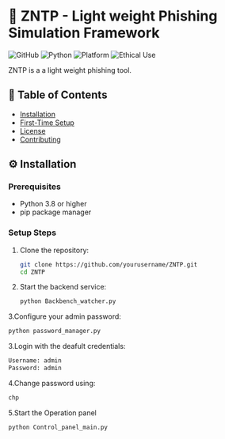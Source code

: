 # 🔐 ZNTP - Light weight Phishing Simulation Framework

![GitHub](https://img.shields.io/badge/license-MIT-blue.svg)
![Python](https://img.shields.io/badge/Python-3.8%2B-green.svg)
![Platform](https://img.shields.io/badge/Platform-Linux%20%7C%20Windows%20%7C%20macOS-lightgrey.svg)
![Ethical Use](https://img.shields.io/badge/Use-Ethical%20Only-red.svg)

ZNTP is a a light weight phishing tool.
## 📌 Table of Contents

- [Installation](#-installation)
- [First-Time Setup](#-first-time-setup)
- [License](#-license)
- [Contributing](#-contributing)

## ⚙️ Installation

### Prerequisites
- Python 3.8 or higher
- pip package manager

### Setup Steps
1. Clone the repository:
   ```bash
   git clone https://github.com/yourusername/ZNTP.git
   cd ZNTP
2. Start the backend service:
   ```bash
   python Backbench_watcher.py   
3.Configure your admin password:
   ```bash
   python password_manager.py
   ```
3.Login with the deafult credentials:
   ```bash
   Username: admin
   Password: admin
   ```
4.Change password using:
```bash
chp
```
5.Start the Operation panel
```bash
python Control_panel_main.py
```
